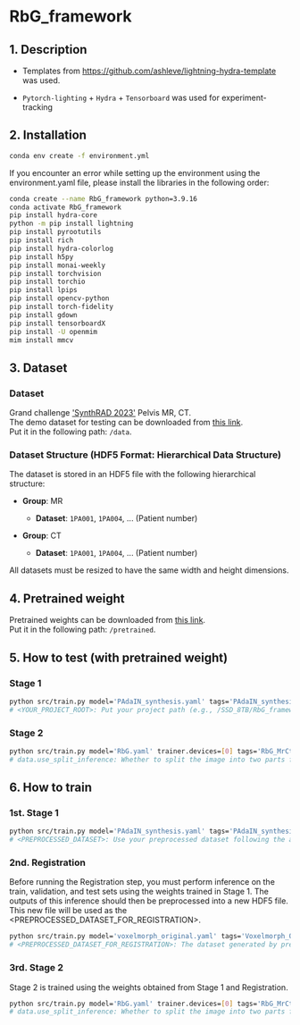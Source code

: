 # RbG_framework


## 1. Description

- Templates from https://github.com/ashleve/lightning-hydra-template was used.

- `Pytorch-lighting` + `Hydra` + `Tensorboard` was used for experiment-tracking  


## 2. Installation

```bash
conda env create -f environment.yml
```

If you encounter an error while setting up the environment using the environment.yaml file, please install the libraries in the following order:
```bash
conda create --name RbG_framework python=3.9.16
conda activate RbG_framework
pip install hydra-core
python -m pip install lightning
pip install pyrootutils
pip install rich
pip install hydra-colorlog
pip install h5py
pip install monai-weekly
pip install torchvision
pip install torchio
pip install lpips
pip install opencv-python
pip install torch-fidelity
pip install gdown
pip install tensorboardX
pip install -U openmim
mim install mmcv
```  


## 3. Dataset
### Dataset 
Grand challenge ['SynthRAD 2023'](https://synthrad2023.grand-challenge.org/) Pelvis MR, CT.  
The demo dataset for testing can be downloaded from [this link](https://drive.google.com/drive/folders/1Vvm4NtNGuHSkscJDLh9Kgs0ssupe4EZ2?usp=sharing/).  
Put it in the following path: `/data`.  

### Dataset Structure (HDF5 Format: Hierarchical Data Structure)

The dataset is stored in an HDF5 file with the following hierarchical structure:

- **Group**: MR
  - **Dataset**: `1PA001`, `1PA004`, ... (Patient number)

- **Group**: CT
  - **Dataset**: `1PA001`, `1PA004`, ... (Patient number)

All datasets must be resized to have the same width and height dimensions.  


## 4. Pretrained weight 
Pretrained weights can be downloaded from [this link](https://drive.google.com/drive/folders/1M-7WRObLH3CrzhCJgm3XVlslVVrJbMf-?usp=sharing/).  
Put it in the following path: `/pretrained`.  


## 5. How to test (with pretrained weight)

### Stage 1
```bash
python src/train.py model='PAdaIN_synthesis.yaml' tags='PAdaIN_synthesis_MrCtPelvisDataset_Test' trainer.devices=[0] data.train_file=Train_Demo.h5 data.val_file=Val_Demo.h5 data.test_file=Test_Demo.h5 train=false ckpt_path='<YOUR_PROJECT_ROOT>/pretrained/MR-CT/stage1_synthesis/PAdaIN_synthesis.ckpt'
# <YOUR_PROJECT_ROOT>: Put your project path (e.g., /SSD_8TB/RbG_framework).
```  

### Stage 2
```bash
python src/train.py model='RbG.yaml' trainer.devices=[0] tags='RbG_MrCtPelvisDataset_Test' data.use_split_inference=false data.train_file=Train_Demo.h5 data.val_file=Val_Demo.h5 data.test_file=Test_Demo.h5 model.netG_A.synth_type='padain_synthesis' model.netG_A.synth_path='pretrained/MR-CT/stage1_synthesis/PAdaIN_synthesis.ckpt' model.netG_A.regist_path='pretrained/MR-CT/registration/pretrained_Voxelmorph.ckpt' model.netG_A.regist_size=[384,320] train=false ckpt_path='<YOUR_PROJECT_ROOT>/pretrained/MR-CT/stage2_proposed/RbG_synthesis.ckpt'
# data.use_split_inference: Whether to split the image into two parts for inference. Set it to 'true' if the memory is insufficient.
```  


## 6. How to train

### 1st. Stage 1
```bash
python src/train.py model='PAdaIN_synthesis.yaml' tags='PAdaIN_synthesis_MrCtPelvisDataset_Train' trainer.devices=[0] data.train_file=<PREPROCESSED_DATASET>.h5 data.val_file=<PREPROCESSED_DATASET>.h5 data.test_file=<PREPROCESSED_DATASET>.h5
# <PREPROCESSED_DATASET>: Use your preprocessed dataset following the above Dataset Structure.
```  

### 2nd. Registration
Before running the Registration step, you must perform inference on the train, validation, and test sets using the weights trained in Stage 1. The outputs of this inference should then be preprocessed into a new HDF5 file. This new file will be used as the <PREPROCESSED_DATASET_FOR_REGISTRATION>.
```bash
python src/train.py model='voxelmorph_original.yaml' tags='Voxelmorph_Original_CTsynCTPelvis_2D_Train' trainer.devices=[2] data.batch_size=1 data.data_group_3='syn_CT' data.train_file='<PREPROCESSED_DATASET_FOR_REGISTRATION>.h5' data.val_file='<PREPROCESSED_DATASET_FOR_REGISTRATION>.h5' data.test_file='<PREPROCESSED_DATASET_FOR_REGISTRATION>.h5' model.netR_A.inshape=[384,320]
# <PREPROCESSED_DATASET_FOR_REGISTRATION>: The dataset generated by preprocessing the inference results from Stage 1.
```  

### 3rd. Stage 2
Stage 2 is trained using the weights obtained from Stage 1 and Registration.
```bash
python src/train.py model='RbG.yaml' trainer.devices=[0] tags='RbG_MrCtPelvisDataset_Test' data.use_split_inference=false data.train_file=Train_Demo.h5 data.val_file=Val_Demo.h5 data.test_file=Test_Demo.h5 model.netG_A.synth_type='padain_synthesis' model.netG_A.synth_path='pretrained/MR-CT/stage1_synthesis/PAdaIN_synthesis.ckpt' model.netG_A.regist_path='pretrained/MR-CT/registration/pretrained_Voxelmorph.ckpt' model.netG_A.regist_size=[384,320]
# data.use_split_inference: Whether to split the image into two parts for inference. Set it to 'true' if the memory is insufficient.
```
